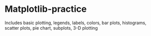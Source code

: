 # Matplotlib-practice
Includes basic plotting, legends, labels, colors, bar plots, histograms, scatter plots, pie chart, subplots, 3-D plotting
